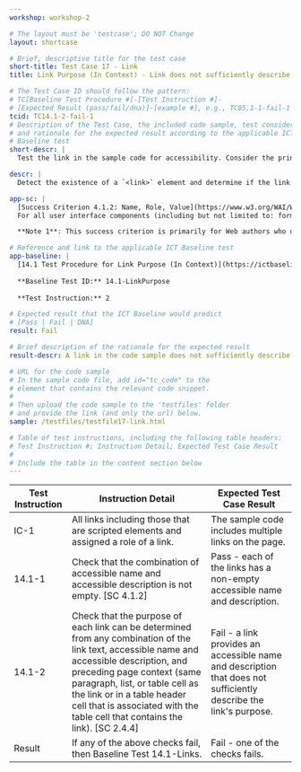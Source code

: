 ```yaml
---
workshop: workshop-2

# The layout must be 'testcase'; DO NOT Change
layout: shortcase

# Brief, descriptive title for the test case
short-title: Test Case 17 - Link
title: Link Purpose (In Context) - Link does not sufficiently describe its purpose

# The Test Case ID should follow the pattern: 
# TC[Baseline Test Procedure #]-[Test Instruction #]-
# [Expected Result (pass/fail/dna)]-[example #], e.g., TC05.1-1-fail-1
tcid: TC14.1-2-fail-1
# Description of the Test Case, the included code sample, test considerations,
# and rationale for the expected result according to the applicable ICT
# Baseline test
short-descr: |
  Test the link in the sample code for accessibility. Consider the principles of Perceiveable, Operable, Understandable, and Robust as they relate to links. In particular consider the applicable Success Criterion from the Web Content Accessibility Guidelines noted below.

descr: |
  Detect the existence of a `<link>` element and determine if the link text sufficiently describes its purpose. The code sample includes a link that does not adequately describe the link's purpose. A successful test should identify a Fail for Baseline 14.1-LinkPurpose.

app-sc: |
  [Success Criterion 4.1.2: Name, Role, Value](https://www.w3.org/WAI/WCAG22/Understanding/name-role-value.html) - 
  For all user interface components (including but not limited to: form elements, links and components generated by scripts), the name and role can be programmatically determined; states, properties, and values that can be set by the user can be programmatically set; and notification of changes to these items is available to user agents, including assistive technologies.

  **Note 1**: This success criterion is primarily for Web authors who develop or script their own user interface components. For example, standard HTML controls already meet this success criterion when used according to specification.

# Reference and link to the applicable ICT Baseline test
app-baseline: | 
  [14.1 Test Procedure for Link Purpose (In Context)](https://ictbaseline.access-board.gov/14Links/#141-test-procedure-for-link-purpose-in-context)
 
  **Baseline Test ID:** 14.1-LinkPurpose
 
  **Test Instruction:** 2

# Expected result that the ICT Baseline would predict
# [Pass | Fail | DNA]
result: Fail

# Brief description of the rationale for the expected result
result-descr: A link in the code sample does not sufficiently describe the purpose of the link.

# URL for the code sample
# In the sample code file, add id="tc_code" to the 
# element that contains the relevant code snippet.
#
# Then upload the code sample to the 'testfiles' folder 
# and provide the link (and only the url) below.
sample: /testfiles/testfile17-link.html

# Table of test instructions, including the following table headers: 
# Test Instruction #; Instruction Detail; Expected Test Case Result
#
# Include the table in the content section below
---
```

| Test Instruction | Instruction Detail | Expected Test Case Result |
|------------------|--------------------|---------------------------|
| IC-1|All links including those that are scripted elements and assigned a role of a link.| The sample code includes multiple links on the page. |
| 14.1-1 | Check that the combination of accessible name and accessible description is not empty. [SC 4.1.2] | Pass - each of the links has a non-empty accessible name and description. |
| 14.1-2 | Check that the purpose of each link can be determined from any combination of the link text, accessible name and accessible description, and preceding page context (same paragraph, list, or table cell as the link or in a table header cell that is associated with the table cell that contains the link). [SC 2.4.4] | Fail - a link provides an accessible name and description that does not sufficiently describe the link's purpose.  |
| Result | If any of the above checks fail, then Baseline Test 14.1-Links. | Fail - one of the checks fails. | 
